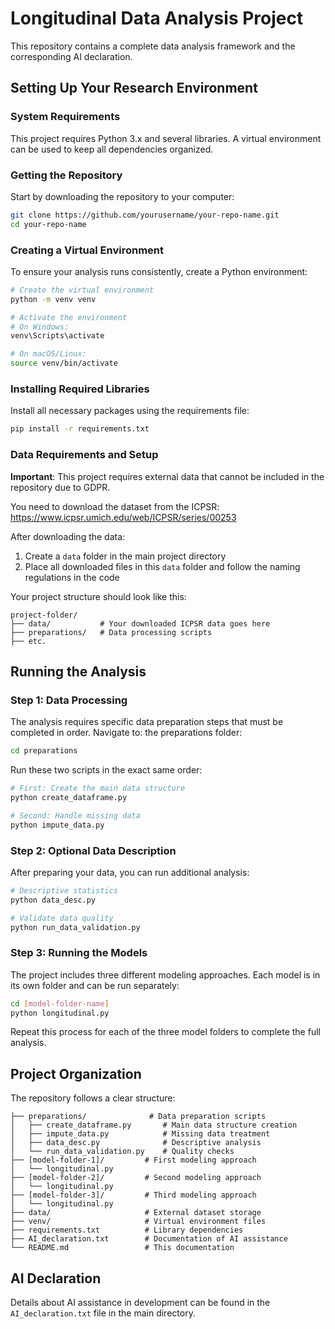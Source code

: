 # Longitudinal Data Analysis Project

This repository contains a complete data analysis framework and the corresponding AI declaration.

## Setting Up Your Research Environment

### System Requirements

This project requires Python 3.x and several libraries. A virtual environment can be used to keep all dependencies organized.

### Getting the Repository

Start by downloading the repository to your computer:

```bash
git clone https://github.com/yourusername/your-repo-name.git
cd your-repo-name
```

### Creating a Virtual Environment

To ensure your analysis runs consistently, create a Python environment:

```bash
# Create the virtual environment
python -m venv venv

# Activate the environment
# On Windows:
venv\Scripts\activate

# On macOS/Linux:
source venv/bin/activate
```

### Installing Required Libraries

Install all necessary packages using the requirements file:

```bash
pip install -r requirements.txt
```

### Data Requirements and Setup

**Important**: This project requires external data that cannot be included in the repository due to GDPR.

You need to download the dataset from the ICPSR: https://www.icpsr.umich.edu/web/ICPSR/series/00253

After downloading the data:
1. Create a `data` folder in the main project directory
2. Place all downloaded files in this `data` folder and follow the naming regulations in the code

Your project structure should look like this:

```
project-folder/
├── data/           # Your downloaded ICPSR data goes here
├── preparations/   # Data processing scripts
├── etc.
```

## Running the Analysis

### Step 1: Data Processing

The analysis requires specific data preparation steps that must be completed in order. Navigate to: the preparations folder:

```bash
cd preparations
```

Run these two scripts in the exact same order:

```bash
# First: Create the main data structure
python create_dataframe.py

# Second: Handle missing data
python impute_data.py
```

### Step 2: Optional Data Description

After preparing your data, you can run additional analysis:

```bash
# Descriptive statistics
python data_desc.py

# Validate data quality
python run_data_validation.py
```

### Step 3: Running the Models

The project includes three different modeling approaches. Each model is in its own folder and can be run separately:

```bash
cd [model-folder-name]
python longitudinal.py
```

Repeat this process for each of the three model folders to complete the full analysis.

## Project Organization

The repository follows a clear structure:

```
├── preparations/              # Data preparation scripts
│   ├── create_dataframe.py       # Main data structure creation
│   ├── impute_data.py            # Missing data treatment
│   ├── data_desc.py              # Descriptive analysis
│   └── run_data_validation.py    # Quality checks
├── [model-folder-1]/         # First modeling approach
│   └── longitudinal.py
├── [model-folder-2]/         # Second modeling approach
│   └── longitudinal.py
├── [model-folder-3]/         # Third modeling approach
│   └── longitudinal.py
├── data/                     # External dataset storage
├── venv/                     # Virtual environment files
├── requirements.txt          # Library dependencies
├── AI_declaration.txt        # Documentation of AI assistance
└── README.md                 # This documentation
```

## AI Declaration

Details about AI assistance in development can be found in the `AI_declaration.txt` file in the main directory.
```

